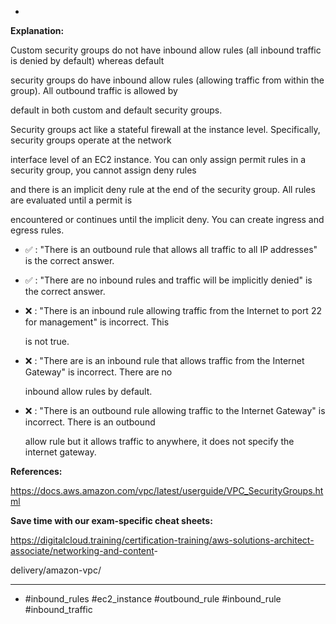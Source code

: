 *

**Explanation:**

Custom security groups do not have inbound allow rules (all inbound traffic is denied by default) whereas default

security groups do have inbound allow rules (allowing traffic from within the group). All outbound traffic is allowed by

default in both custom and default security groups.

Security groups act like a stateful firewall at the instance level. Specifically, security groups operate at the network

interface level of an EC2 instance. You can only assign permit rules in a security group, you cannot assign deny rules

and there is an implicit deny rule at the end of the security group. All rules are evaluated until a permit is

encountered or continues until the implicit deny. You can create ingress and egress rules.

* ✅ :  "There is an outbound rule that allows all traffic to all IP addresses" is the correct answer.

* ✅ :  "There are no inbound rules and traffic will be implicitly denied" is the correct answer.

* ❌ :  "There is an inbound rule allowing traffic from the Internet to port 22 for management" is incorrect. This

  is not true.

* ❌ :  "There are is an inbound rule that allows traffic from the Internet Gateway" is incorrect. There are no

  inbound allow rules by default.

* ❌ :  "There is an outbound rule allowing traffic to the Internet Gateway" is incorrect. There is an outbound

  allow rule but it allows traffic to anywhere, it does not specify the internet gateway.

**References:**

<https://docs.aws.amazon.com/vpc/latest/userguide/VPC_SecurityGroups.html>

**Save time with our exam-specific cheat sheets:**

<https://digitalcloud.training/certification-training/aws-solutions-architect-associate/networking-and-content>-

delivery/amazon-vpc/

----
* #inbound_rules #ec2_instance #outbound_rule #inbound_rule #inbound_traffic
